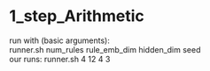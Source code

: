 # 1_step_Arithmetic

run with (basic arguments): <br />
runner.sh num_rules rule_emb_dim hidden_dim seed <br />
our runs: runner.sh 4 12 4 3
